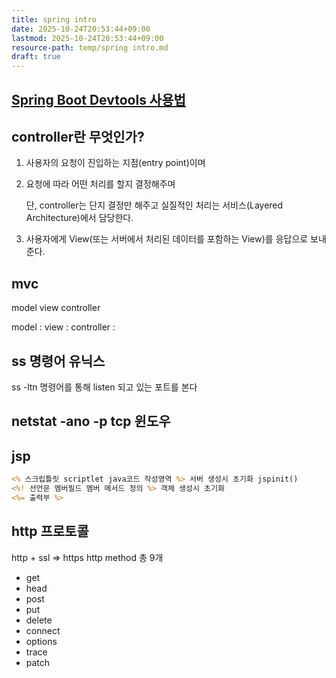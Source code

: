 ```yaml
---
title: spring intro
date: 2025-10-24T20:53:44+09:00
lastmod: 2025-10-24T20:53:44+09:00
resource-path: temp/spring intro.md
draft: true
---
```

## [Spring Boot Devtools 사용법](https://barbera.tistory.com/47)


## controller란 무엇인가?

1. 사용자의 요청이 진입하는 지점(entry point)이며
    
2. 요청에 따라 어떤 처리를 할지 결정해주며
    
    단, controller는 단지 결정만 해주고 실질적인 처리는 서비스(Layered Architecture)에서 담당한다.
    
3. 사용자에게 View(또는 서버에서 처리된 데이터를 포함하는 View)를 응답으로 보내준다.



## mvc

model view controller

model : 
view : 
controller : 


## ss 명령어 유닉스
ss -ltn 명령어를 통해 listen 되고 있는 포트를 본다

## netstat -ano -p tcp 윈도우

## jsp
```jsp
<% 스크립틀릿 scriptlet java코드 작성영역 %> 서버 생성시 초기화 jspinit()
<%! 선언문 멤버필드 멤버 메서드 정의 %> 객체 생성시 초기화 
<%= 출력부 %>

```


## http 프로토콜
http + ssl => https
http method
총 9개
- get
- head
- post
- put
- delete
- connect
- options
- trace
- patch